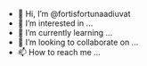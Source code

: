 - 👋 Hi, I’m @fortisfortunaadiuvat
- 👀 I’m interested in ...
- 🌱 I’m currently learning ...
- 💞️ I’m looking to collaborate on ...
- 📫 How to reach me ...

<!---
fortisfortunaadiuvat/fortisfortunaadiuvat is a ✨ special ✨ repository because its `README.md` (this file) appears on your GitHub profile.
You can click the Preview link to take a look at your changes.
--->

